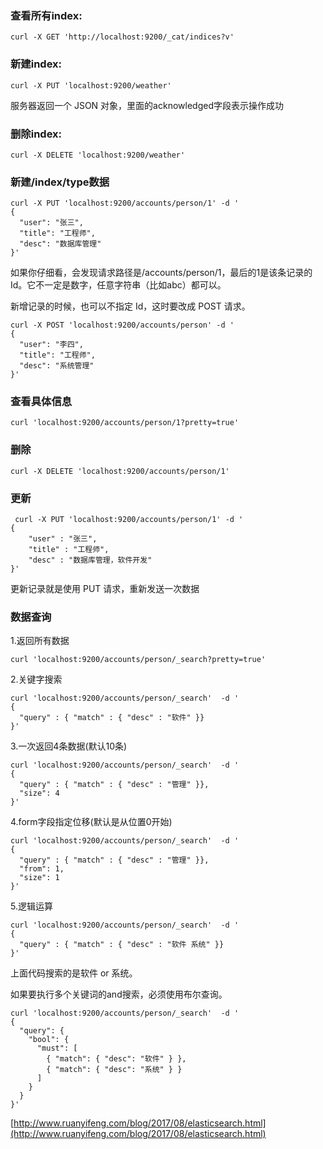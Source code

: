 ### 查看所有index:

	curl -X GET 'http://localhost:9200/_cat/indices?v'

### 新建index:

	curl -X PUT 'localhost:9200/weather'

服务器返回一个 JSON 对象，里面的acknowledged字段表示操作成功

### 删除index:

	curl -X DELETE 'localhost:9200/weather'



### 新建/index/type数据


	curl -X PUT 'localhost:9200/accounts/person/1' -d '
	{
	  "user": "张三",
	  "title": "工程师",
	  "desc": "数据库管理"
	}' 

如果你仔细看，会发现请求路径是/accounts/person/1，最后的1是该条记录的 Id。它不一定是数字，任意字符串（比如abc）都可以。

新增记录的时候，也可以不指定 Id，这时要改成 POST 请求。

	curl -X POST 'localhost:9200/accounts/person' -d '
	{
	  "user": "李四",
	  "title": "工程师",
	  "desc": "系统管理"
	}'


### 查看具体信息

	curl 'localhost:9200/accounts/person/1?pretty=true'


### 删除

	curl -X DELETE 'localhost:9200/accounts/person/1'


### 更新


	 curl -X PUT 'localhost:9200/accounts/person/1' -d '
	{
	    "user" : "张三",
	    "title" : "工程师",
	    "desc" : "数据库管理，软件开发"
	}' 

更新记录就是使用 PUT 请求，重新发送一次数据


### 数据查询


1.返回所有数据


	curl 'localhost:9200/accounts/person/_search?pretty=true'


2.关键字搜索

	curl 'localhost:9200/accounts/person/_search'  -d '
	{
	  "query" : { "match" : { "desc" : "软件" }}
	}'


3.一次返回4条数据(默认10条)

	curl 'localhost:9200/accounts/person/_search'  -d '
	{
	  "query" : { "match" : { "desc" : "管理" }},
	  "size": 4
	}'

4.form字段指定位移(默认是从位置0开始)

	curl 'localhost:9200/accounts/person/_search'  -d '
	{
	  "query" : { "match" : { "desc" : "管理" }},
	  "from": 1,
	  "size": 1
	}'


5.逻辑运算

	curl 'localhost:9200/accounts/person/_search'  -d '
	{
	  "query" : { "match" : { "desc" : "软件 系统" }}
	}'

上面代码搜索的是软件 or 系统。


如果要执行多个关键词的and搜索，必须使用布尔查询。

	curl 'localhost:9200/accounts/person/_search'  -d '
	{
	  "query": {
	    "bool": {
	      "must": [
	        { "match": { "desc": "软件" } },
	        { "match": { "desc": "系统" } }
	      ]
	    }
	  }
	}'


[http://www.ruanyifeng.com/blog/2017/08/elasticsearch.html](http://www.ruanyifeng.com/blog/2017/08/elasticsearch.html)
